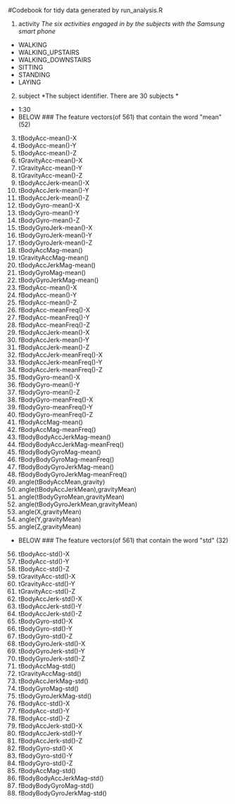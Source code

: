 #Codebook for tidy data generated by run_analysis.R

1.	activity
  *The six activities engaged in by the subjects with the Samsung smart phone* 
  - WALKING
  - WALKING_UPSTAIRS
  - WALKING_DOWNSTAIRS
  - SITTING
  - STANDING
  - LAYING
2.	subject
  *The subject identifier. There are 30 subjects *
  - 1:30 
  - BELOW ### The feature vectors(of 561) that contain the word "mean" (52)
3.	tBodyAcc-mean()-X
4.	tBodyAcc-mean()-Y
5.	tBodyAcc-mean()-Z
6.	tGravityAcc-mean()-X
7.	tGravityAcc-mean()-Y
8.	tGravityAcc-mean()-Z
9.	tBodyAccJerk-mean()-X
10.	tBodyAccJerk-mean()-Y
11.	tBodyAccJerk-mean()-Z
12.	tBodyGyro-mean()-X
13.	tBodyGyro-mean()-Y
14.	tBodyGyro-mean()-Z
15.	tBodyGyroJerk-mean()-X
16.	tBodyGyroJerk-mean()-Y
17.	tBodyGyroJerk-mean()-Z
18.	tBodyAccMag-mean()
19.	tGravityAccMag-mean()
20.	tBodyAccJerkMag-mean()
21.	tBodyGyroMag-mean()
22.	tBodyGyroJerkMag-mean()
23.	fBodyAcc-mean()-X
24.	fBodyAcc-mean()-Y
25.	fBodyAcc-mean()-Z
26.	fBodyAcc-meanFreq()-X
27.	fBodyAcc-meanFreq()-Y
28.	fBodyAcc-meanFreq()-Z
29.	fBodyAccJerk-mean()-X
30.	fBodyAccJerk-mean()-Y
31.	fBodyAccJerk-mean()-Z
32.	fBodyAccJerk-meanFreq()-X
33.	fBodyAccJerk-meanFreq()-Y
34.	fBodyAccJerk-meanFreq()-Z
35.	fBodyGyro-mean()-X
36.	fBodyGyro-mean()-Y
37.	fBodyGyro-mean()-Z
38.	fBodyGyro-meanFreq()-X
39.	fBodyGyro-meanFreq()-Y
40.	fBodyGyro-meanFreq()-Z
41.	fBodyAccMag-mean()
42.	fBodyAccMag-meanFreq()
43.	fBodyBodyAccJerkMag-mean()
44.	fBodyBodyAccJerkMag-meanFreq()
45.	fBodyBodyGyroMag-mean()
46.	fBodyBodyGyroMag-meanFreq()
47.	fBodyBodyGyroJerkMag-mean()
48.	fBodyBodyGyroJerkMag-meanFreq()
49.	angle(tBodyAccMean,gravity)
50.	angle(tBodyAccJerkMean),gravityMean)
51.	angle(tBodyGyroMean,gravityMean)
52.	angle(tBodyGyroJerkMean,gravityMean)
53.	angle(X,gravityMean)
54.	angle(Y,gravityMean)
55.	angle(Z,gravityMean)
  - BELOW ### The feature vectors(of 561) that contain the word "std" (32)
56.	tBodyAcc-std()-X
57.	tBodyAcc-std()-Y
58.	tBodyAcc-std()-Z
59.	tGravityAcc-std()-X
60.	tGravityAcc-std()-Y
61.	tGravityAcc-std()-Z
62.	tBodyAccJerk-std()-X
63.	tBodyAccJerk-std()-Y
64.	tBodyAccJerk-std()-Z
65.	tBodyGyro-std()-X
66.	tBodyGyro-std()-Y
67.	tBodyGyro-std()-Z
68.	tBodyGyroJerk-std()-X
69.	tBodyGyroJerk-std()-Y
70.	tBodyGyroJerk-std()-Z
71.	tBodyAccMag-std()
72.	tGravityAccMag-std()
73.	tBodyAccJerkMag-std()
74.	tBodyGyroMag-std()
75.	tBodyGyroJerkMag-std()
76.	fBodyAcc-std()-X
77.	fBodyAcc-std()-Y
78.	fBodyAcc-std()-Z
79.	fBodyAccJerk-std()-X
80.	fBodyAccJerk-std()-Y
81.	fBodyAccJerk-std()-Z
82.	fBodyGyro-std()-X
83.	fBodyGyro-std()-Y
84.	fBodyGyro-std()-Z
85.	fBodyAccMag-std()
86.	fBodyBodyAccJerkMag-std()
87.	fBodyBodyGyroMag-std()
88.	fBodyBodyGyroJerkMag-std()
